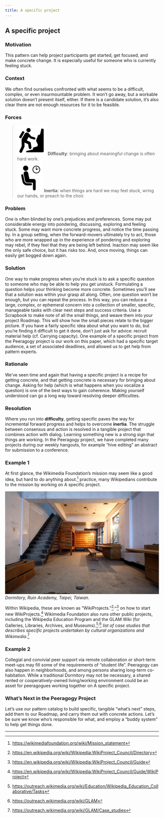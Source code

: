 ```yaml
---
title: A specific project 
---
```


## A specific project 

### Motivation 

This pattern can help project participants get started, get focused, and
make concrete change. It is especially useful for someone who is
currently feeling stuck.

### Context 

We often find ourselves confronted with what seems to be a difficult,
complex, or even insurmountable problem. It won’t go away, but a
workable solution doesn’t present itself, either. If there is a
candidate solution, it’s also clear there are not enough resources for
it to be feasible.

### Forces 

> ![image](images/difficulty.png) **Difficulty**: bringing about meaningful change is often hard work.  
> ![image](images/inertia.png) **Inertia**: when things are hard we may feel stuck, wring our hands, or preach to the choir.

### Problem 

One is often blinded by one’s prejudices and preferences. Some may put
considerable energy into pondering, discussing, exploring and feeling
stuck. Some may want more concrete progress, and notice the time passing
by. In a group setting, when the forward-movers ultimately try to act,
those who are more wrapped up in the experience of pondering and
exploring may rebel, if they feel that they are being left behind.
Inaction may seem like the only safe choice, but it has risks too. And,
once moving, things can easily get bogged down again.

### Solution 

One way to make progress when you’re stuck is to ask a specific question
to someone who may be able to help you get unstuck. Formulating a
question helps your thinking become more concrete. Sometimes you’ll see
that a solution was within your grasp all along. Often, one question
won’t be enough, but you can repeat the process. In this way, you can
reduce a large, complex, or ephemeral concern into a collection of
smaller, specific, manageable tasks with clear next steps and success
criteria. Use a <span><span>Scrapbook</span></span> to make note of all
the small things, and weave them into your project
<span><span>Roadmap</span></span>. This will show how the small pieces
relate to the bigger picture. If you have a fairly specific idea about
what you want to do, but you’re finding it difficult to get it done,
don’t just ask for advice: recruit material help
(cf. <span><span>Carrying capacity</span></span>). One example of a
specific project from the Peeragogy project is our work on this paper,
which had a specific target audience, a set of associated deadlines, and
allowed us to get help from pattern experts.

### Rationale 

We’ve seen time and again that having a specific project is a recipe for
getting concrete, and that getting concrete is necessary for bringing
about change. Asking for help (which is what happens when you vocalize a
question) is one of the best ways to gain coherence. Making yourself
understood can go a long way toward resolving deeper difficulties.

### Resolution 

Where you run into **difficulty**, getting specific paves the way for
incremental forward progress and helps to overcome **inertia**. The
struggle between consensus and action is resolved in a tangible project
that combines action with dialog. Learning something new is a strong
sign that things are working. In the Peeragogy project, we have
completed many projects during our weekly hangouts, for example “hive
editing” an abstract for submission to a conference.

### Example 1 

At first glance, the Wikimedia Foundation’s mission may seem like a good
idea, but hard to do anything about.[^fn1]
practice, many Wikipedians contribute to the mission by working on
<span><span>A specific project</span></span>.

![image](images/Ruin_Academy_Dorm.jpg)
*Dormitory, Ruin Academy, Taipei, Taiwan.*

Within Wikipedia, these are known as “WikiProjects.”[^fn2]<sup>,</sup>^[^fn3]
on how to start new WikiProjects.[^fn4]
Wikimedia Foundation also runs other public projects, including the
Wikipedia Education Program and the GLAM Wiki (for Galleries, Libraries,
Archives, and Museums).[^fn5]<sup>,</sup>[^fn6]
*list of case studies that describes specific projects undertaken by
cultural organizations and Wikimedia*.[^fn7]

### Example 2 

Collegial and convivial peer support via remote collaboration or
short-term meet-ups may fill some of the requirements of “student life”.
Peeragogy can also happen in neighborhoods, and among persons sharing
long-term co-habitation. While a traditional Dormitory may not be
necessary, a shared rented or cooperatively-owned living/working
environment could be an asset for peeragogues working together on
<span><span>A specific project</span></span>.

### What’s Next in the Peeragogy Project

Let’s use our pattern catalog to build specific, tangible “what’s next”
steps, add them to our <span><span>Roadmap</span></span>, and carry them
out with concrete actions. Let’s be sure we know who’s responsible for
what, and employ a “buddy system” to help get things done.

------------------------------------------------------------------------

[^fn1]: <https://wikimediafoundation.org/wiki/Mission_statement>

[^fn2]: <https://en.wikipedia.org/wiki/Wikipedia:WikiProject_Council/Directory>

[^fn3]: <https://en.wikipedia.org/wiki/Wikipedia:WikiProject_Council/Guide>

[^fn4]: <https://en.wikipedia.org/wiki/Wikipedia:WikiProject_Council/Guide/WikiProject>

[^fn5]: <https://outreach.wikimedia.org/wiki/Education/Wikipedia_Education_Collaborative/Tasks>

[^fn6]: <https://outreach.wikimedia.org/wiki/GLAM>

[^fn7]: <https://outreach.wikimedia.org/wiki/GLAM/Case_studies>
